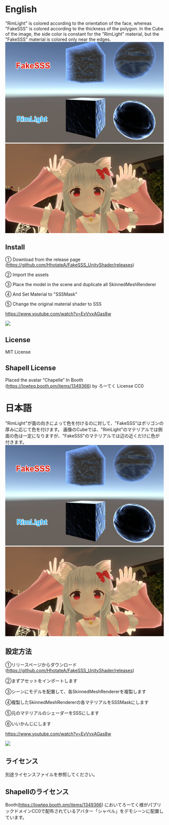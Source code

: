 # English
"RimLight" is colored according to the orientation of the face, whereas "FakeSSS" is colored according to the thickness of the polygon.
In the Cube of the image, the side color is constant for the "RimLight" material, but the "FakeSSS" material is colored only near the edges.
![sample](./img/0.jpg "sample") ![sample](./img/1.jpg "sample")

## Install
① Download from the release page  (https://github.com/HhotateA/FakeSSS_UnityShader/releases)

② Import the assets

③ Place the model in the scene and duplicate all SkinnedMeshRenderer

④ And Set Material to "SSSMask"  

⑤ Change the original material shader to SSS

https://www.youtube.com/watch?v=EvVvxAGas8w

[![](https://img.youtube.com/vi/EvVvxAGas8w/0.jpg)](https://www.youtube.com/watch?v=EvVvxAGas8w)

## License
 MIT License

## Shapell License
 Placed the avatar “Chapelle”
 In Booth (https://lowteq.booth.pm/items/1349366)
 by ろーてく
 License CC0


# 日本語
 "RimLight"が面の向きによって色を付けるのに対して、"FakeSSS"はポリゴンの厚みに応じて色を付けます。
画像のCubeでは、"RimLight"のマテリアルでは側面の色は一定になりますが、"FakeSSS"のマテリアルでは辺の近くだけに色が付きます。
![sample](./img/0.jpg "sample") ![sample](./img/1.jpg "sample")

## 設定方法

①リリースページからダウンロード (https://github.com/HhotateA/FakeSSS_UnityShader/releases)

②まずアセットをインポートします

③シーンにモデルを配置して、各SkinnedMeshRendererを複製します

④複製したSkinnedMeshRendererの各マテリアルをSSSMaskにします

⑤元のマテリアルのシェーダーをSSSにします

⑥いいかんじにします

https://www.youtube.com/watch?v=EvVvxAGas8w

[![](https://img.youtube.com/vi/EvVvxAGas8w/0.jpg)](https://www.youtube.com/watch?v=EvVvxAGas8w)

## ライセンス
 別途ライセンスファイルを参照してください。

## Shapellのライセンス
 Booth(https://lowteq.booth.pm/items/1349366) においてろーてく様がパブリックドメインCC0で配布されているアバター「シャペル」をデモシーンに配置しています。